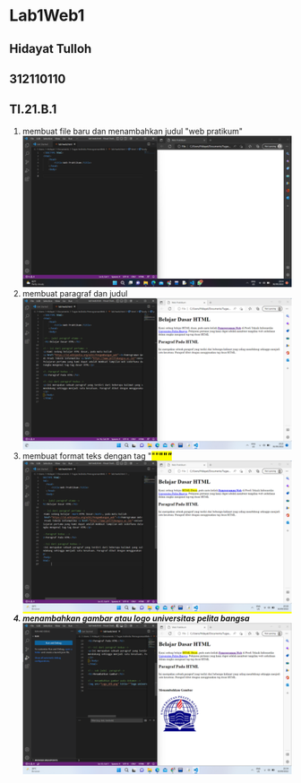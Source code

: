 # Lab1Web1
## Hidayat Tulloh
## 312110110
## TI.21.B.1

1. membuat file baru dan menambahkan judul "web pratikum"
![img](SS/ss1.png)
2. membuat paragraf dan judul
![img](SS/ss3.png) 
3. membuat format teks dengan tag "<mark>""<b>""<i>"
![img](SS/ss4.png)
4. menambahkan gambar atau logo universitas pelita bangsa
![img](SS/ss5.png)
